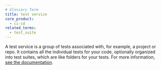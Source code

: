 ```yaml
---
# Glossary Term
title: test service
core_product:
  - ci-cd
related_terms:
  - test_suite
---
```

A test service is a group of tests associated with, for example, a project or repo. It contains all the individual tests for your code, optionally organized into test suites, which are like folders for your tests. For more information, <a href="/continuous_integration/search/?tab=tests#test-suite-performance">see the documentation</a>.